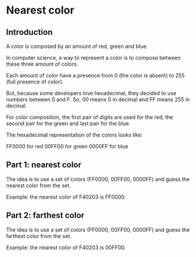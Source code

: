 # Nearest color

## Introduction
A color is composed by an amount of red, green and blue.

In computer science, a way to represent a color is to compose between these three amount of colors.

Each amount of color have a presence from 0 (the color is absent) to 255 (full presence of color).

But, because some developers love hexadecimal, they decided to use numbers between 0 and F. So, 00 means 0 in decimal and FF means 255 in decimal.

For color composition, the first pair of digits are used for the red, the second pair for the green and last pair for the blue.

The hexadecimal representation of the colors looks like:

FF0000 for red
00FF00 for green
0000FF for blue

## Part 1: nearest color
The idea is to use a set of colors (FF0000, 00FF00, 0000FF) and guess the nearest color from the set.

Example: the nearest color of F40203 is FF0000.

## Part 2: farthest color
The idea is to use a set of colors (FF0000, 00FF00, 0000FF) and guess the farthest color from the set.

Example: the nearest color of F40203 is 00FF00.
